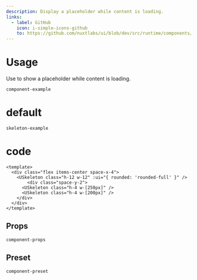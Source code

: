 ```yaml
---
description: Display a placeholder while content is loading.
links:
  - label: GitHub
    icon: i-simple-icons-github
    to: https://github.com/nuxtlabs/ui/blob/dev/src/runtime/components/layout/Skeleton.vue
---
```


# Usage

Use to show a placeholder while content is loading.

`component-example`

# default

`skeleton-example`

# code

```vue
<template>
  <div class="flex items-center space-x-4">
    <USkeleton class="h-12 w-12" :ui="{ rounded: 'rounded-full' }" />
        <div class="space-y-2">
      <USkeleton class="h-4 w-[250px]" />
      <USkeleton class="h-4 w-[200px]" />
    </div>
  </div>
</template>
```

## Props

`component-props`

## Preset

`component-preset`
